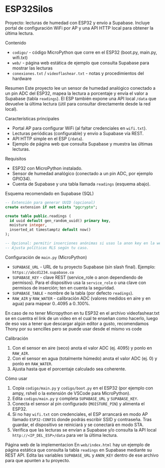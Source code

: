 # ESP32Silos

Proyecto: lecturas de humedad con ESP32 y envío a Supabase. Incluye portal de configuración WiFi por AP y una API HTTP local para obtener la última lectura.

Contenido
- `codigo/` - código MicroPython que corre en el ESP32 (boot.py, main.py, wifi.txt)
- `web/` - página web estática de ejemplo que consulta Supabase para mostrar las lecturas
- `conexiones.txt` / `videoflashear.txt` - notas y procedimientos del hardware

Resumen
Este proyecto lee un sensor de humedad analógico conectado a un pin ADC del ESP32, mapea la lectura a porcentaje y envía el valor a Supabase (tabla `readings`). El ESP también expone una API local `/data` que devuelve la última lectura (útil para consultar directamente desde la red local).

Características principales
- Portal AP para configurar WiFi (al faltar credenciales en `wifi.txt`).
- Lecturas periódicas (configurable) y envío a Supabase vía REST.
- API HTTP simple en el ESP (`/data`).
- Ejemplo de página web que consulta Supabase y muestra las últimas lecturas.

Requisitos
- ESP32 con MicroPython instalado.
- Sensor de humedad analógico (conectado a un pin ADC, por ejemplo GPIO34).
- Cuenta de Supabase y una tabla llamada `readings` (esquema abajo).

Esquema recomendado en Supabase (SQL)
```sql
-- Extensión para generar UUID (opcional)
create extension if not exists "pgcrypto";

create table public.readings (
  id uuid default gen_random_uuid() primary key,
  moisture integer,
  inserted_at timestamptz default now()
);

-- Opcional: permitir inserciones anónimas si usas la anon key en la web
-- Ajusta políticas RLS según tu caso.
```

Configuración de `main.py` (MicroPython)
- `SUPABASE_URL` - URL de tu proyecto Supabase (sin slash final). Ejemplo: `https://abcd1234.supabase.co`
- `SUPABASE_KEY` - clave REST (service_role o anon dependiendo de permisos). Para el dispositivo usa la `service_role` o una clave con permisos de inserción; ten en cuenta la seguridad.
- `SUPABASE_TABLE` - nombre de la tabla (por defecto `readings`).
- `RAW_AIR` y `RAW_WATER` - calibración ADC (valores medidos en aire y en agua) para mapear 0..4095 a 0..100%.

En caso de no tener Micropython en tu ESP32
en el archivo videofashear.txt se en cuentra el link de un video en el cual te enseñan como hacerlo, luego de eso vas a tener que descargar algún editor a gusto, recomendamos Thony por su sencilles pero se puede usar desde el mismo vs code

Calibración
1. Con el sensor en aire (seco) anota el valor ADC (ej. 4095) y ponlo en `RAW_AIR`.
2. Con el sensor en agua (totalmente húmedo) anota el valor ADC (ej. 0) y ponlo en `RAW_WATER`.
3. Ajusta hasta que el porcentaje calculado sea coherente.

Cómo usar
1. Copia `codigo/main.py` y `codigo/boot.py` en el ESP32 (por ejemplo con ampy, rshell o la extensión de VSCode para MicroPython).
2. Edita `codigo/main.py` y completa `SUPABASE_URL` y `SUPABASE_KEY`.
3. Conecta el sensor al pin configurado (`MOISTURE_PIN`) y alimenta el ESP32.
4. Si no hay `wifi.txt` con credenciales, el ESP arrancará en modo AP llamado `ESP32-CONFIG` donde podrás escribir SSID y contraseña. Tras guardar, el dispositivo se reiniciará y se conectará en modo STA.
5. Verifica que las lecturas se envían a Supabase y/o consulta la API local `http://<IP_DEL_ESP>/data` para ver la última lectura.

Página web de la implementacion
En `web/index.html` hay un ejemplo de página estática que consulta la tabla `readings` en Supabase mediante su REST API. Edita las variables `SUPABASE_URL` y `ANON_KEY` dentro de ese archivo para que apunten a tu proyecto.


